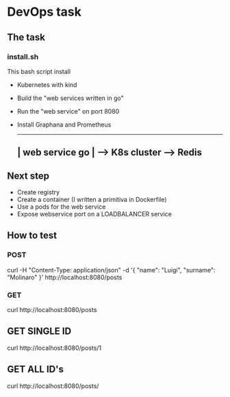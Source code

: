 # DevOps task

## The task

### install.sh

This bash script install 
* Kubernetes with kind
* Build the "web services written in go"
* Run the "web service" on port 8080
* Install Graphana and Prometheus


  -------------------
  |  web service go | --> K8s cluster --> Redis 
  ------------------


## Next step 
* Create registry
* Create a container (I written a primitiva in Dockerfile) 
* Use a pods for the web service
* Expose webservice port on a LOADBALANCER service

## How to test 

### POST
curl -H "Content-Type: application/json" -d '{
        "name": "Luigi",
       "surname": "Molinaro"
       }' http://localhost:8080/posts

### GET
curl http://localhost:8080/posts 

## GET SINGLE ID
curl http://localhost:8080/posts/1

## GET ALL ID's
curl http://localhost:8080/posts/ 
